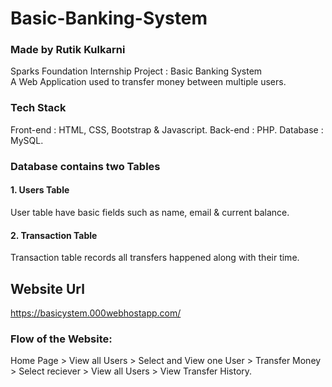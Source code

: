 # Basic-Banking-System
### Made by Rutik Kulkarni
Sparks Foundation Internship Project : Basic Banking System  
A Web Application used to transfer money between multiple users.  

### Tech Stack 
Front-end : HTML, CSS, Bootstrap & Javascript.
Back-end : PHP.
Database : MySQL.

### Database contains two Tables 
#### 1. Users Table
User table have basic fields such as name, email & current balance. 
#### 2. Transaction Table 
Transaction table records all transfers happened along with their time.  

## Website Url
https://basicystem.000webhostapp.com/

### Flow of the Website: 
Home Page > View all Users > Select and View one User > Transfer Money > Select reciever > View all Users > View Transfer History.
